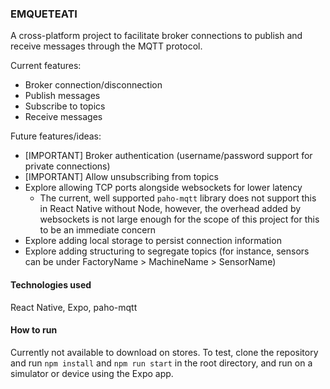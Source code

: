### EMQUETEATI 

A cross-platform project to facilitate broker connections to publish and receive messages through the MQTT protocol.

Current features:
- Broker connection/disconnection
- Publish messages
- Subscribe to topics
- Receive messages

Future features/ideas:
- [IMPORTANT] Broker authentication (username/password support for private connections)
- [IMPORTANT] Allow unsubscribing from topics
- Explore allowing TCP ports alongside websockets for lower latency
    - The current, well supported  `paho-mqtt` library does not support this in React Native without Node, however, the overhead added by websockets is not large enough for the scope of this project
    for this to be an immediate concern
- Explore adding local storage to persist connection information
- Explore adding structuring to segregate topics (for instance, sensors can be under FactoryName > MachineName > SensorName)

#### Technologies used

React Native, Expo, paho-mqtt

#### How to run

Currently not available to download on stores. To test, clone the repository and run `npm install` and `npm run start` in the root directory, and run on a simulator or device using the Expo app.